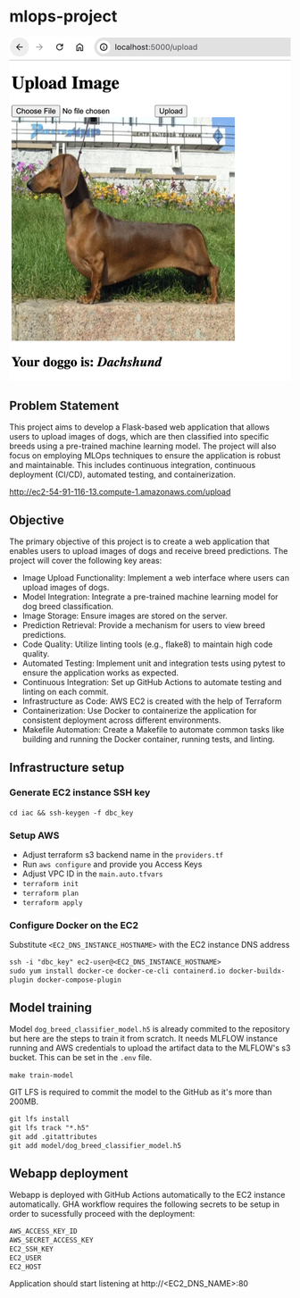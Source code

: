 # mlops-project

![alt text](intro.png "Dog Breed Classifier")

## Problem Statement
This project aims to develop a Flask-based web application that allows users to upload images of dogs, which are then classified into specific breeds using a pre-trained machine learning model. The project will also focus on employing MLOps techniques to ensure the application is robust and maintainable. This includes continuous integration, continuous deployment (CI/CD), automated testing, and containerization.

http://ec2-54-91-116-13.compute-1.amazonaws.com/upload

## Objective
The primary objective of this project is to create a web application that enables users to upload images of dogs and receive breed predictions. The project will cover the following key areas:
- Image Upload Functionality: Implement a web interface where users can upload images of dogs.
- Model Integration: Integrate a pre-trained machine learning model for dog breed classification.
- Image Storage: Ensure images are stored on the server.
- Prediction Retrieval: Provide a mechanism for users to view breed predictions.
- Code Quality: Utilize linting tools (e.g., flake8) to maintain high code quality.
- Automated Testing: Implement unit and integration tests using pytest to ensure the application works as expected.
- Continuous Integration: Set up GitHub Actions to automate testing and linting on each commit.
- Infrastructure as Code: AWS EC2 is created with the help of Terraform
- Containerization: Use Docker to containerize the application for consistent deployment across different environments.
- Makefile Automation: Create a Makefile to automate common tasks like building and running the Docker container, running tests, and linting.

## Infrastructure setup

### Generate EC2 instance SSH key
`cd iac && ssh-keygen -f dbc_key`

### Setup AWS
- Adjust terraform s3 backend name in the `providers.tf`
- Run `aws configure` and provide you Access Keys
- Adjust VPC ID in the `main.auto.tfvars`
- `terraform init`
- `terraform plan`
- `terraform apply`

### Configure Docker on the EC2
Substitute `<EC2_DNS_INSTANCE_HOSTNAME>` with the EC2 instance DNS address
```
ssh -i "dbc_key" ec2-user@<EC2_DNS_INSTANCE_HOSTNAME>
sudo yum install docker-ce docker-ce-cli containerd.io docker-buildx-plugin docker-compose-plugin
```

## Model training
Model `dog_breed_classifier_model.h5` is already commited to the repository but here are the steps to train it from scratch.
It needs MLFLOW instance running and AWS credentials to upload the artifact data to the MLFLOW's s3 bucket. This can be set in the `.env` file.

`make train-model`

GIT LFS is required to commit the model to the GitHub as it's more than 200MB.
```
git lfs install
git lfs track "*.h5"
git add .gitattributes
git add model/dog_breed_classifier_model.h5
```

## Webapp deployment
Webapp is deployed with GitHub Actions automatically to the EC2 instance automatically. GHA workflow requires the following secrets to be setup in order to sucessfully proceed with the deployment:

```
AWS_ACCESS_KEY_ID
AWS_SECRET_ACCESS_KEY
EC2_SSH_KEY
EC2_USER
EC2_HOST
```

Application should start listening at http://<EC2_DNS_NAME>:80
